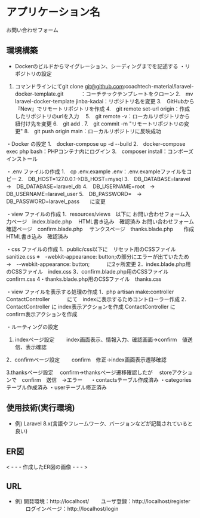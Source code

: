 # アプリケーション名
お問い合わせフォーム

## 環境構築

- Dockerのビルドからマイグレーション、シーディングまでを記述する
・リポジトリの設定
1. コマンドラインにてgit clone git@github.com:coachtech-material/laravel-docker-template.git　
　　：コーチテックテンプレートをクローン
2.　mv laravel-docker-template jinba-kadai：リポジトリ名を変更
3.　GitHubから『New』でリモートリポジトリを作成
4.　git remote set-url origin：作成したリポジトリのurlを入力　
5.　git remote -v：ローカルリポジトリから紐付け先を変更
6.　git add .
7.　git commit -m "リモートリポジトリの変更"
8.　git push origin main：ローカルリポジトリに反映成功

・Docker の設定
1.　docker-compose up -d --build
2.　docker-compose exec php bash：PHPコンテナ内にログイン
3.　composer install：コンポーズインストール

・.env ファイルの作成
1.　cp .env.example .env：.env.exampleファイルをコピー
2.　DB_HOST=127.0.0.1→DB_HOST=mysql
3.　DB_DATABASE=laravel　→　DB_DATABASE=laravel_db
4.　DB_USERNAME=root　→　DB_USERNAME=laravel_user
5.　DB_PASSWORD=　→　DB_PASSWORD=laravel_pass　　に変更

・view ファイルの作成
1．resources/views　以下に
お問い合わせフォーム入力ページ　index.blade.php　
HTML書き込み　確認済み
お問い合わせフォーム確認ページ　confirm.blade.php　
サンクスページ　thanks.blade.php　　作成
HTML書き込み　確認済み

・css ファイルの作成
1．public/css以下に　リセット用のCSSファイル　sanitize.css
※　-webkit-appearance: button;の部分にエラーが出ていたため　→　--webkit-appearance: button;　
　　に2ヶ所変更
2．index.blade.php用のCSSファイル　index.css
3．confirm.blade.php用のCSSファイル　confirm.css
4・thanks.blade.php用のCSSファイル　thanks.css

・view ファイルを表示する処理の作成
1．php artisan make:controller ContactController　
　　にて　indexに表示するためコントローラー作成
2．ContactController に index表示アクションを作成
   ContactController に confirm表示アクションを作成


・ルーティングの設定
1. indexページ設定
　　index画面表示、情報入力、確認画面→confirm　値送信、表示確認 
　　

2．confirmページ設定
　　confirm　修正→index画面表示遷移確認


3.thanksページ設定
　confirm→thanksページ遷移確認したが
　storeアクションで　confirm　送信　→エラー
　
・contactsテーブル作成済み
・categoriesテーブル作成済み
・userテーブル修正済み





## 使用技術(実行環境)
- 例) Laravel 8.x(言語やフレームワーク、バージョンなどが記載されていると良い)

## ER図
< - - - 作成したER図の画像 - - - >

## URL
- 例) 開発環境：http://localhost/
　　ユーザ登録：http://localhost/register
　　ログインページ：http://localhost/login